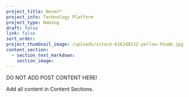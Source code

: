 ```yaml
---
project_title: Nexen™
project_info: Technology Platform
project_type: Naming
draft: false
link: false
sort_order:
project_thumbnail_image: /uploads/istock-616248212-yellow-thumb.jpg
content_section:
  - section_text_markdown:
    section_image:
---
```



DO NOT ADD POST CONTENT HERE!

Add all content in Content Sections.